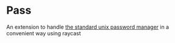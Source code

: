 # Pass

An extension to handle [the standard unix password manager](https://www.passwordstore.org/) in a convenient way using raycast
